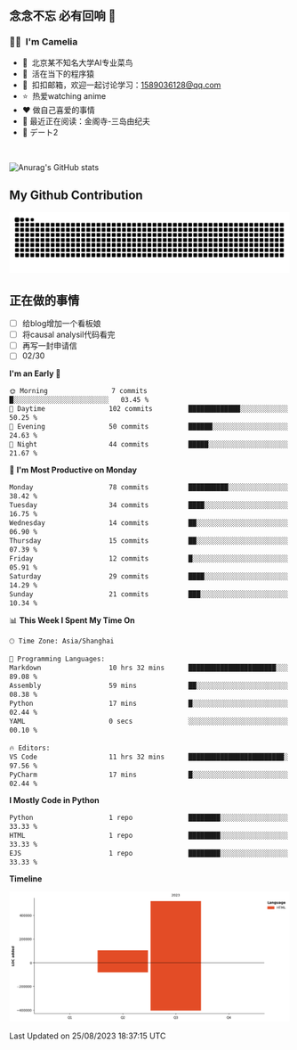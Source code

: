 ## 念念不忘 必有回响  👋
### 👨‍🔧&nbsp;&nbsp;I'm Camelia
- 🏢&nbsp;&nbsp;北京某不知名大学AI专业菜鸟
- 🦍&nbsp;&nbsp;活在当下的程序猿
- 💬&nbsp;&nbsp;扣扣邮箱，欢迎一起讨论学习：1589036128@qq.com
- ⭐️&nbsp;&nbsp;热爱watching anime
- ❤️ 做自己喜爱的事情
- 📖 最近正在阅读：金阁寺-三岛由纪夫
- 🎵 デート2

<br>

![Anurag's GitHub stats](https://github-readme-stats.vercel.app/api?username=abinzzz&count_private=true&show_icons=true&theme=tokyonight)


## My Github Contribution
![](https://github.com/abinzzz/abinzzz/blob/output/github-contribution-grid-snake.svg)

## 正在做的事情
- [ ] 给blog增加一个看板娘
- [ ] 将causal analysil代码看完
- [ ] 再写一封申请信
- [ ] 02/30
<!--START_SECTION:waka-->
**I'm an Early 🐤** 

```text
🌞 Morning                7 commits           █░░░░░░░░░░░░░░░░░░░░░░░░   03.45 % 
🌆 Daytime                102 commits         █████████████░░░░░░░░░░░░   50.25 % 
🌃 Evening                50 commits          ██████░░░░░░░░░░░░░░░░░░░   24.63 % 
🌙 Night                  44 commits          █████░░░░░░░░░░░░░░░░░░░░   21.67 % 
```
📅 **I'm Most Productive on Monday** 

```text
Monday                   78 commits          ██████████░░░░░░░░░░░░░░░   38.42 % 
Tuesday                  34 commits          ████░░░░░░░░░░░░░░░░░░░░░   16.75 % 
Wednesday                14 commits          ██░░░░░░░░░░░░░░░░░░░░░░░   06.90 % 
Thursday                 15 commits          ██░░░░░░░░░░░░░░░░░░░░░░░   07.39 % 
Friday                   12 commits          █░░░░░░░░░░░░░░░░░░░░░░░░   05.91 % 
Saturday                 29 commits          ████░░░░░░░░░░░░░░░░░░░░░   14.29 % 
Sunday                   21 commits          ███░░░░░░░░░░░░░░░░░░░░░░   10.34 % 
```


📊 **This Week I Spent My Time On** 

```text
🕑︎ Time Zone: Asia/Shanghai

💬 Programming Languages: 
Markdown                 10 hrs 32 mins      ██████████████████████░░░   89.08 % 
Assembly                 59 mins             ██░░░░░░░░░░░░░░░░░░░░░░░   08.38 % 
Python                   17 mins             █░░░░░░░░░░░░░░░░░░░░░░░░   02.44 % 
YAML                     0 secs              ░░░░░░░░░░░░░░░░░░░░░░░░░   00.10 % 

🔥 Editors: 
VS Code                  11 hrs 32 mins      ████████████████████████░   97.56 % 
PyCharm                  17 mins             █░░░░░░░░░░░░░░░░░░░░░░░░   02.44 % 
```

**I Mostly Code in Python** 

```text
Python                   1 repo              ████████░░░░░░░░░░░░░░░░░   33.33 % 
HTML                     1 repo              ████████░░░░░░░░░░░░░░░░░   33.33 % 
EJS                      1 repo              ████████░░░░░░░░░░░░░░░░░   33.33 % 
```



**Timeline**

![Lines of Code chart](https://raw.githubusercontent.com/abinzzz/abinzzz/main/assets/bar_graph.png)


 Last Updated on 25/08/2023 18:37:15 UTC
<!--END_SECTION:waka-->


